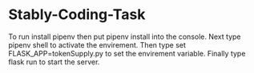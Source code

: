 # Stably-Coding-Task

To run install pipenv then put
pipenv install into the console. Next type pipenv shell to activate the envirement.
Then type set FLASK_APP=tokenSupply.py to set the envirement variable.
Finally type flask run to start the server.
